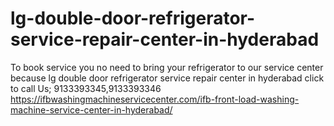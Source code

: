 # lg-double-door-refrigerator-service-repair-center-in-hyderabad
To book service you no need to bring your refrigerator to our service center because lg double door refrigerator service repair center in hyderabad click to call Us; 9133393345,9133393346 https://ifbwashingmachineservicecenter.com/ifb-front-load-washing-machine-service-center-in-hyderabad/
